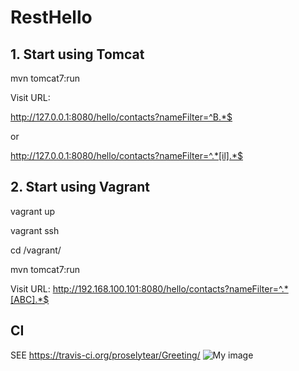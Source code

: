 # RestHello

## 1. Start using Tomcat

mvn tomcat7:run

Visit URL:

http://127.0.0.1:8080/hello/contacts?nameFilter=^B.*$

or

http://127.0.0.1:8080/hello/contacts?nameFilter=^.*[il].*$

## 2. Start using Vagrant

vagrant up

vagrant ssh

cd /vagrant/

mvn tomcat7:run

Visit URL:
http://192.168.100.101:8080/hello/contacts?nameFilter=^.*[ABC].*$

## CI

SEE https://travis-ci.org/proselytear/Greeting/ ![My image](https://travis-ci.org/proselytear/RestHello.svg?branch=master)
